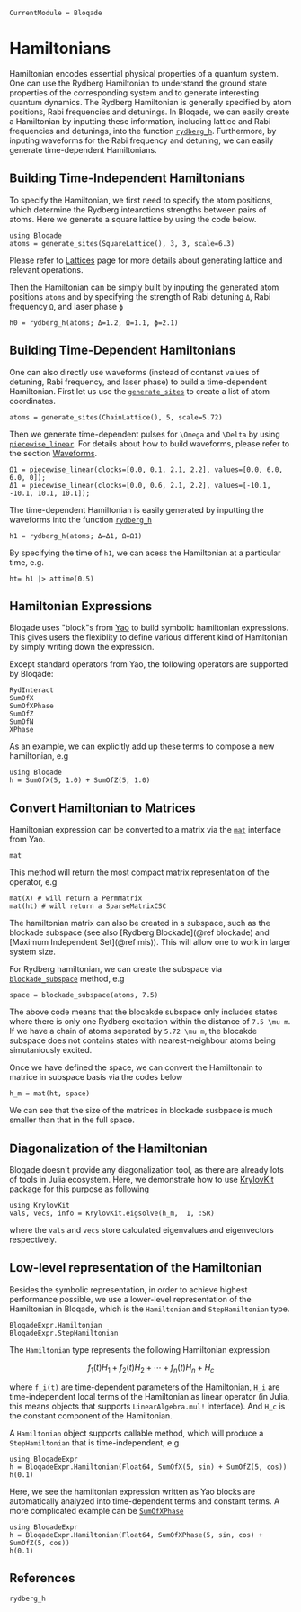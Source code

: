```@meta
CurrentModule = Bloqade
```

# Hamiltonians

Hamiltonian encodes essential physical properties of a quantum system. One can use the Rydberg Hamiltonian to 
understand the ground state properties of the corresponding system and to generate interesting quantum dynamics. 
The Rydberg Hamiltonian is generally specified by atom positions, Rabi frequencies and detunings. In Bloqade, 
we can easily create a Hamiltonian by inputting these information, including lattice and Rabi frequencies and
detunings, into the function [`rydberg_h`](@ref). Furthermore, by inputing waveforms for the Rabi frequency and 
detuning, we can easily generate time-dependent Hamiltonians. 



## Building Time-Independent Hamiltonians

To specify the Hamiltonian, we first need to specify the atom positions, which determine the Rydberg intearctions strengths
between pairs of atoms. Here we generate a square lattice by using the code below.

```@repl hamiltonian
using Bloqade
atoms = generate_sites(SquareLattice(), 3, 3, scale=6.3)
```

Please refer to [Lattices](@ref) page for more details about generating lattice and relevant operations. 

Then the Hamiltonian can be simply built by inputing the generated atom positions `atoms` and by specifying the strength of Rabi
detuning `Δ`, Rabi frequency `Ω`, and laser phase `ϕ`

```@repl hamiltonian
h0 = rydberg_h(atoms; Δ=1.2, Ω=1.1, ϕ=2.1)
```


## Building Time-Dependent Hamiltonians

One can also directly use waveforms (instead of contanst values of detuning, Rabi frequency, and laser phase) to build a time-dependent Hamiltonian. 
First let us use the  [`generate_sites`](@ref) to create a list of atom coordinates. 

```@repl hamiltonian
atoms = generate_sites(ChainLattice(), 5, scale=5.72)
```

Then we generate time-dependent pulses for ``\Omega`` and ``\Delta`` by using 
[`piecewise_linear`](@ref). For details about how to build waveforms, please refer to the section [Waveforms](@ref). 

```@repl hamiltonian
Ω1 = piecewise_linear(clocks=[0.0, 0.1, 2.1, 2.2], values=[0.0, 6.0, 6.0, 0]);
Δ1 = piecewise_linear(clocks=[0.0, 0.6, 2.1, 2.2], values=[-10.1, -10.1, 10.1, 10.1]);
```

The time-dependent Hamiltonian is easily generated by inputting the waveforms into the function [`rydberg_h`](@ref)

```@repl hamiltonian
h1 = rydberg_h(atoms; Δ=Δ1, Ω=Ω1)
```

By specifying the time of `h1`, we can  acess the Hamiltonian at a particular time, e.g. 

```@repl hamiltonian
ht= h1 |> attime(0.5)
```

## Hamiltonian Expressions

Bloqade uses "block"s from [Yao](https://yaoquantum.org/) to build symbolic hamiltonian
expressions. This gives users the flexiblity to define various different 
kind of Hamltonian by simply writing down the expression.

Except standard operators from Yao, the following operators are supported
by Bloqade:

```@docs
RydInteract
SumOfX
SumOfXPhase
SumOfZ
SumOfN
XPhase
```

As an example, we can explicitly add up these terms to compose a new hamiltonian, e.g

```@repl hamiltonian
using Bloqade
h = SumOfX(5, 1.0) + SumOfZ(5, 1.0)
```

## Convert Hamiltonian to Matrices

Hamiltonian expression can be converted to a matrix via the [`mat`](https://docs.yaoquantum.org/dev/man/blocks.html#YaoAPI.mat-Tuple{AbstractBlock})
interface from Yao.

```@docs
mat
```

This method will return the most compact matrix representation of the operator,
e.g

```@repl hamiltonian
mat(X) # will return a PermMatrix
mat(ht) # will return a SparseMatrixCSC
```

The hamiltonian matrix can also be created in a subspace, such as the
blockade subspace (see also [Rydberg Blockade](@ref blockade) and
[Maximum Independent Set](@ref mis)). This will allow one to work
in larger system size.

For Rydberg hamiltonian, we can create the subspace via [`blockade_subspace`](@ref)
method, e.g

```@repl hamiltonian
space = blockade_subspace(atoms, 7.5)
```

The above code means that the blocakde subspace only includes states where there is only one Rydberg excitation 
within the distance of ``7.5 \mu m``. If we have a chain of atoms seperated by ``5.72 \mu m``, the blocakde subspace 
does not contains states with nearest-neighbour atoms being simutaniously excited. 

Once we have defined the space, we can convert the Hamiltonain to matrice in subspace basis via the codes below

```@repl hamiltonian
h_m = mat(ht, space)
```

We can see that the size of the matrices in blockade susbpace is much smaller than that in the full space. 

## Diagonalization of the Hamiltonian

Bloqade doesn't provide any diagonalization tool, as there are already lots of
tools in Julia ecosystem. Here, we demonstrate how to use [KrylovKit](https://github.com/Jutho/KrylovKit.jl) package for this purpose as following

```@repl hamiltonian
using KrylovKit
vals, vecs, info = KrylovKit.eigsolve(h_m,  1, :SR)
```

where the `vals` and `vecs` store calculated eigenvalues and eigenvectors respectively. 

## Low-level representation of the Hamiltonian

Besides the symbolic representation, in order to achieve highest performance possible, we use a lower-level representation of the Hamiltonian in Bloqade,
which is the `Hamiltonian` and `StepHamiltonian` type.

```@docs
BloqadeExpr.Hamiltonian
BloqadeExpr.StepHamiltonian
```

The `Hamiltonian` type represents the following Hamiltonian expression

```math
f_1(t) H_1 + f_2(t) H_2 + \cdots + f_n(t) H_n + H_c
```

where `f_i(t)` are time-dependent parameters of the Hamiltonian,
``H_i`` are time-independent local terms of the Hamiltonian as linear operator
(in Julia, this means objects that supports `LinearAlgebra.mul!` interface). And
``H_c`` is the constant component of the Hamiltonian.

A `Hamiltonian` object supports callable method, which will produce a
`StepHamiltonian` that is time-independent, e.g

```@repl hamiltonian
using BloqadeExpr
h = BloqadeExpr.Hamiltonian(Float64, SumOfX(5, sin) + SumOfZ(5, cos))
h(0.1)
```

Here, we see the hamiltonian expression written as Yao blocks are automatically analyzed into time-dependent terms and constant terms. A more complicated example can be [`SumOfXPhase`](@ref)

```@repl hamiltonian
using BloqadeExpr
h = BloqadeExpr.Hamiltonian(Float64, SumOfXPhase(5, sin, cos) + SumOfZ(5, cos))
h(0.1)
```

## References

```@docs
rydberg_h
```
